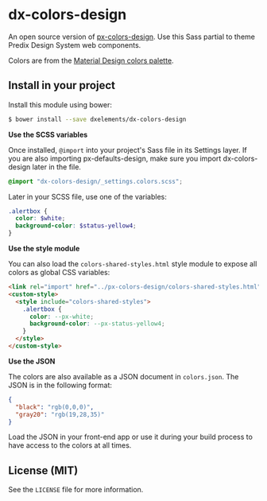 # dx-colors-design

An open source version of [px-colors-design](https://github.com/predixdesignsystem/px-colors-design). Use this Sass partial to theme Predix Design System web components.

Colors are from the [Material Design colors palette](https://www.materialui.co/colors).

## Install in your project

Install this module using bower:

```bash
$ bower install --save dxelements/dx-colors-design
```

**Use the SCSS variables**

Once installed, `@import` into your project's Sass file in its Settings layer. If you are also importing px-defaults-design, make sure you import dx-colors-design later in the file.

```SCSS
@import "dx-colors-design/_settings.colors.scss";
```

Later in your SCSS file, use one of the variables:

```SCSS
.alertbox {
  color: $white;
  background-color: $status-yellow4;
}
```

**Use the style module**

You can also load the `colors-shared-styles.html` style module to expose all colors as global CSS variables:

```html
<link rel="import" href="../px-colors-design/colors-shared-styles.html"/>
<custom-style>
  <style include="colors-shared-styles">
    .alertbox {
      color: --px-white;
      background-color: --px-status-yellow4;
    }
  </style>
</custom-style>
```

**Use the JSON**

The colors are also available as a JSON document in `colors.json`. The JSON is in the following format:

```JSON
{
  "black": "rgb(0,0,0)",
  "gray20": "rgb(19,28,35)"
}
```

Load the JSON in your front-end app or use it during your build process to have access to the colors at all times.

## License (MIT)

See the `LICENSE` file for more information.
